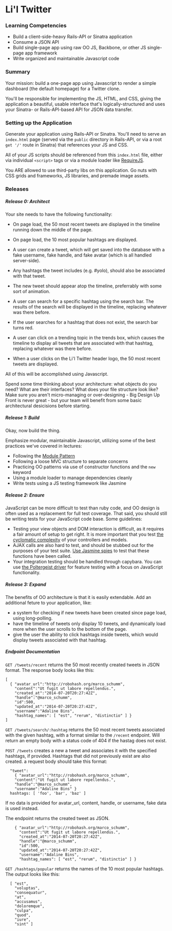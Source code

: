 # Li'l Twitter

### Learning Competencies

- Build a client-side-heavy Rails-API or Sinatra application
- Consume a JSON API
- Build single-page app using raw OO JS, Backbone, or other JS single-page app framework
- Write organized and maintainable Javascript code

### Summary

Your mission: build a one-page app using Javascript to render a simple dashboard (the default homepage) for a Twitter clone.

You'll be responsible for implementing the JS, HTML, and CSS, giving the application a beautiful, usable interface that's logically-structured and uses your Sinatra- or Rails-API-based API for JSON data transfer.

### Setting up the Application

Generate your application using Rails-API or Sinatra. You'll need to serve an `index.html` page (served via the `public` directory in Rails-API, or via a root `get '/'` route in Sinatra) that references your JS and CSS.

All of your JS scripts should be referenced from this `index.html` file, either via individual `<script>` tags or via a module loader like [RequireJS](http://requirejs.org/).

You ARE allowed to use third-party libs on this application. Go nuts with CSS grids and frameworks, JS libraries, and premade image assets.

### Releases

##### Release 0: Architect

Your site needs to have the following functionality:

- On page load, the 50 most recent tweets are displayed in the timeline running down the middle of the page.
- On page load, the 10 most popular hashtags are displayed.

- A user can create a tweet, which will get saved into the database with a fake username, fake handle, and fake avatar (which is all handled server-side).
- Any hashtags the tweet includes (e.g. #yolo), should also be associated with that tweet.
- The new tweet should appear atop the timeline, preferrably with some sort of animation.

- A user can search for a specific hashtag using the search bar. The results of the search will be displayed in the timeline, replacing whatever was there before.
- If the user searches for a hashtag that does not exist, the search bar turns red.

- A user can click on a trending topic in the trends box, which causes the timeline to display all tweets that are associated with that hashtag, replacing whatever was there before.

- When a user clicks on the Li'l Twitter header logo, the 50 most recent tweets are displayed.

All of this will be accomplished using Javascript.

Spend some time thinking about your architecture: what objects do you need? What are their interfaces? What does your file structure look like? Make sure you aren't micro-managing or over-designing - Big Design Up Front is never great - but your team will benefit from some basic architectural desicisions before starting.

##### Release 1: Build

Okay, now build the thing.

Emphasize modular, maintainable Javascript, utilizing some of the best practices we've covered in lectures:

- Following the [Module Pattern](http://addyosmani.com/resources/essentialjsdesignpatterns/book/#modulepatternjavascript)
- Following a loose MVC structure to separate concerns
- Practicing OO patterns via use of constructor functions and the `new` keyword
- Using a module loader to manage dependencies cleanly
- Write tests using a JS testing framework like Jasmine

##### Release 2: Ensure

JavaScript can be more difficult to test than ruby code, and OO design is often used as a replacement for full test coverage. That said, you should still be writing tests for your JavaScript code base. Some guidelines:

   - Testing your view objects and DOM interaction is difficult, as it requires a fair amount of setup to get right. It is more important that you test [the cyclomatic complexity](http://en.wikipedia.org/wiki/Cyclomatic_complexity#Implications_for_software_testing) of your controllers and models.
   - AJAX calls are also hard to test, and should be stubbed out for the purposes of your test suite. [Use Jasmine spies](https://github.com/pivotal/jasmine/wiki/Spies) to test that these functions have been called.
   - Your integration testing should be handled through capybara. You can use [the Poltergeist driver](https://github.com/teampoltergeist/poltergeist) for feature testing with a focus on JavaScript functionality.

##### Release 3: Expand

The benefits of OO architecture is that it is easily extendable. Add an additional feture to your application, like:

 - a system for checking if new tweets have been created since page load, using long-polling.
 - have the timeline of tweets only display 10 tweets, and dynamically load more when the user scrolls to the bottom of the page.
 - give the user the ability to click hashtags inside tweets, which would display tweets associated with that hashtag.

##### Endpoint Documentation

`GET /tweets/recent` returns the 50 most recently created tweets in JSON format. The response body looks like this:

  ```
  [
    { "avatar_url":"http://robohash.org/marco_schumm",
      "content":"Ut fugit ut labore repellendus.",
      "created_at":"2014-07-20T20:27:42Z",
      "handle":"@marco_schumm",
      "id":500,
      "updated_at":"2014-07-20T20:27:42Z",
      "username":"Adaline Bins",
      "hashtag_names": [ "est", "rerum", "distinctio" ] }
  ]
  ```

`GET /tweets/search/:hashtag` returns the 50 most recent tweets associated with the given hashtag, with a format similar to the `/recent` endpoint. Will return an empty body with a status code of 404 if the hastag does not exist.

`POST /tweets` creates a new a tweet and associates it with the specified hashtags, if provided. Hashtags that did not previously exist are also created. a request body should take this format:

  ```
    "tweet":
      { "avatar_url":"http://robohash.org/marco_schumm",
      "content":"Ut fugit ut labore repellendus.",
      "handle":"@marco_schumm",
      "username":"Adaline Bins" }
    hashtags: [ 'foo', 'bar', 'baz' ]
  ```

If no data is provided for avatar_url, content, handle, or username, fake data is used instead.

The endpoint returns the created tweet as JSON.

```
    { "avatar_url":"http://robohash.org/marco_schumm",
      "content":"Ut fugit ut labore repellendus.",
      "created_at":"2014-07-20T20:27:42Z",
      "handle":"@marco_schumm",
      "id":500,
      "updated_at":"2014-07-20T20:27:42Z",
      "username":"Adaline Bins",
      "hashtag_names": [ "est", "rerum", "distinctio" ] }
```

`GET /hashtags/popular` returns the names of the 10 most popular hashtags. The output looks like this:

```
  [ "est",
    "voluptas",
    "consequatur",
    "at",
    "accusamus",
    "doloremque",
    "culpa",
    "quod",
    "iure",
    "sint" ]
```
